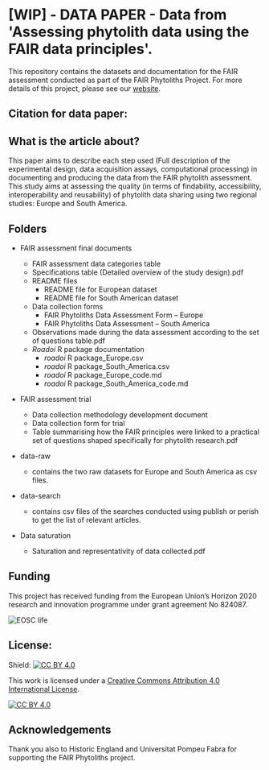 # [WIP] - DATA PAPER - Data from 'Assessing phytolith data using the FAIR data principles'.

This repository contains the datasets and documentation for the FAIR assessment conducted as part of the FAIR Phytoliths Project. For more details of this project, please see our [website](https://open-phytoliths.github.io/FAIR-phytoliths/). 

## Citation for data paper: 

## What is the article about?
This paper aims to describe each step used (Full description of the experimental design, data acquisition assays, computational processing) in documenting and producing the data from the FAIR phytolith assessment. This study aims at assessing the quality (in terms of findability, accessibility, interoperability and reusability) of phytolith data sharing using two regional studies: Europe and South America. 

## Folders
* FAIR assessment final documents
    * FAIR assessment data categories table
    * Specifications table (Detailed overview of the study design).pdf
    * README files
         * README file for European dataset
         * README file for South American dataset
    * Data collection forms
         * FAIR Phytoliths Data Assessment Form  – Europe
         * FAIR Phytoliths Data Assessment  – South America
    * Observations made during the data assessment according to the set of questions table.pdf
    * *Roadoi* R package documentation
         * *roadoi* R package_Europe.csv
         * *roadoi* R package_South_America.csv
         * *roadoi* R package_Europe_code.md
         * *roadoi* R package_South_America_code.md

 * FAIR assessment trial
    * Data collection methodology development document
    * Data collection form for trial
    * Table summarising how the FAIR principles were linked to a practical set of questions shaped specifically for phytolith research.pdf  
 * data-raw
    * contains the two raw datasets for Europe and South America as csv files. 
 * data-search 
    * contains csv files of the searches conducted using publish or perish to get the list of relevant articles.
 * Data saturation
    * Saturation and representativity of data collected.pdf

## Funding

This project has received funding from the European Union’s Horizon 2020 research and innovation programme under grant agreement No 824087. 

![EOSC life](https://github.com/open-phytoliths/FAIR-phytoliths/blob/main/assets/images/eosc-life.jpg)

## License:
Shield: [![CC BY 4.0][cc-by-shield]][cc-by]

This work is licensed under a
[Creative Commons Attribution 4.0 International License][cc-by].

[![CC BY 4.0][cc-by-image]][cc-by]

[cc-by]: http://creativecommons.org/licenses/by/4.0/
[cc-by-image]: https://i.creativecommons.org/l/by/4.0/88x31.png
[cc-by-shield]: https://img.shields.io/badge/License-CC%20BY%204.0-lightgrey.svg

##  Acknowledgements
Thank you also to Historic England and Universitat Pompeu Fabra for supporting the FAIR Phytoliths project. 
